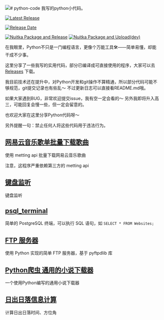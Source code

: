 ![# python-code 我写的python小代码。](https://socialify.git.ci/God-2077/python-code/image?description=1&font=Source+Code+Pro&forks=1&issues=1&language=1&name=1&owner=1&pattern=Circuit+Board&pulls=1&stargazers=1&theme=Auto)

<!-- 最新 Release 徽章，点击跳转至 Releases 页面 -->
[![Latest Release](https://img.shields.io/github/release/God-2077/python-code.svg?style=for-the-badge&logo=github&color=blue)](https://github.com/God-2077/python-code/releases)

<!-- 可选：显示最新 Release 发布日期 -->
[![Release Date](https://img.shields.io/github/release-date/God-2077/python-code.svg?style=for-the-badge&logo=calendar&color=green)](https://github.com/God-2077/python-code/releases)

[![Nuitka Package and Release](https://github.com/God-2077/python-code/actions/workflows/nuitka_package_release.yml/badge.svg)](https://github.com/God-2077/python-code/actions/workflows/nuitka_package_release.yml)
[![Nuitka Package and Upload(dev)](https://github.com/God-2077/python-code/actions/workflows/dev_package_and_upload.yml/badge.svg)](https://github.com/God-2077/python-code/actions/workflows/dev_package_and_upload.yml)

在我眼里，Python不只是一门编程语言，更像个万能工具🛠️——简单易懂，却能干成不少事。
 
这里分享了一些我写的实用代码，部分已编译成可直接使用的程序，大家可以去 [Releases](https://github.com/God-2077/python-code/releases) 下载。
 
我目前技术还在提升中，对Python开发和git操作不算精通，所以部分代码可能不够规范，git提交记录也有些乱～ 不过更新日志可以直接看README.md哦。
 
如果大家遇到BUG，非常欢迎提交issue，我有空一定会看的～ 另外我即将升入高三，可能回复会慢一些，但一定会留意的。
 
也欢迎大家在这里分享Python代码呀～

另外提醒一句：禁止任何人将这些代码用于违法行为。

## [网易云音乐歌单批量下载歌曲][1]

使用 metting api 批量下载网易云音乐歌曲

注意，这程序严重依赖第三方的 metting api


## [键盘监听][4]

键盘监听


## [psql_terminal][7]

简单的 PostgreSQL 终端，可以执行 SQL 语句，如 `SELECT * FROM Websites;`


## [FTP 服务器][6]

使用 Python 实现的简单 FTP 服务器，基于 pyftpdlib 库


## [Python爬虫 通用的小说下载器][8]

一个使用Python编写的通用小说下载器


## [日出日落信息计算][9]

计算日出日落时间、方位角



[1]: https://github.com/God-2077/python-code/tree/main/%E7%BD%91%E6%98%93%E4%BA%91%E9%9F%B3%E4%B9%90%E6%AD%8C%E5%8D%95%E6%89%B9%E9%87%8F%E4%B8%8B%E8%BD%BD%E6%AD%8C%E6%9B%B2
[2]: https://github.com/God-2077/python-code/blob/main/%E7%BD%91%E6%98%93%E4%BA%91%E9%9F%B3%E4%B9%90%E6%AD%8C%E5%8D%95%E6%89%B9%E9%87%8F%E4%B8%8B%E8%BD%BD%E6%AD%8C%E6%9B%B2/v.24-10-06.py
[4]: https://github.com/God-2077/python-code/tree/main/键盘监听
[5]: https://github.com/God-2077/python-code/tree/main/键盘监听/v.24.07.16.py
[6]: https://github.com/God-2077/python-code/tree/main/ftp_server/
[7]: https://github.com/God-2077/python-code/tree/main/psql_terminal/
[8]: https://github.com/God-2077/python-code/tree/main/novel_crawler/
[9]: https://github.com/God-2077/python-code/tree/main/sunrise_sunset_info/
